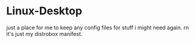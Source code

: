 # Linux-Desktop

just a place for me to keep any config files for stuff i might need again. rn it's just my distrobox manifest.

